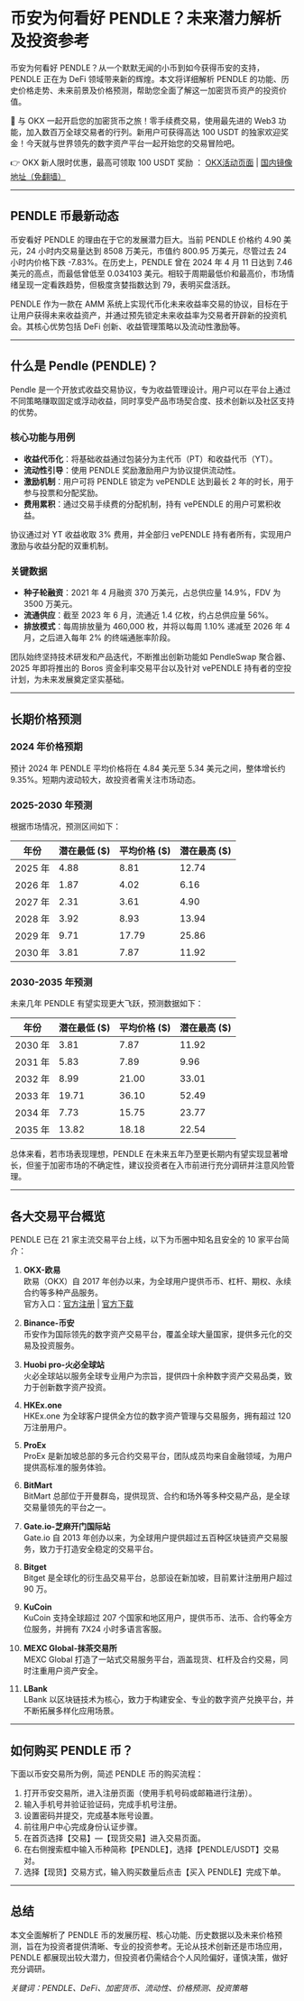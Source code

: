 # 币安为何看好 PENDLE？未来潜力解析及投资参考

币安为何看好 PENDLE？从一个默默无闻的小币到如今获得币安的支持，PENDLE 正在为 DeFi 领域带来新的辉煌。本文将详细解析 PENDLE 的功能、历史价格走势、未来前景及价格预测，帮助您全面了解这一加密货币资产的投资价值。

🚀 与 OKX 一起开启您的加密货币之旅！零手续费交易，使用最先进的 Web3 功能，加入数百万全球交易者的行列。新用户可获得高达 100 USDT 的独家欢迎奖金！今天就与世界领先的数字资产平台一起开始您的交易冒险吧。

👉 OKX 新人限时优惠，最高可领取 100 USDT 奖励 ： [OKX活动页面](https://bit.ly/OKXe) | [国内镜像地址（免翻墙）](https://bit.ly/OKXe)

---

## PENDLE 币最新动态

币安看好 PENDLE 的理由在于它的发展潜力巨大。当前 PENDLE 价格约 4.90 美元，24 小时内交易量达到 8508 万美元，市值约 800.95 万美元，尽管过去 24 小时内价格下跌 -7.83%。在历史上，PENDLE 曾在 2024 年 4 月 11 日达到 7.46 美元的高点，而最低曾低至 0.034103 美元。相较于周期最低价和最高价，市场情绪呈现一定看跌趋势，但极度贪婪指数达到 79，表明买盘活跃。

PENDLE 作为一款在 AMM 系统上实现代币化未来收益率交易的协议，目标在于让用户获得未来收益资产，并通过预先锁定未来收益率为交易者开辟新的投资机会。其核心优势包括 DeFi 创新、收益管理策略以及流动性激励等。

---

## 什么是 Pendle (PENDLE)？

Pendle 是一个开放式收益交易协议，专为收益管理设计。用户可以在平台上通过不同策略赚取固定或浮动收益，同时享受产品市场契合度、技术创新以及社区支持的优势。

### 核心功能与用例

- **收益代币化**：将基础收益通过包装分为主代币（PT）和收益代币（YT）。
- **流动性引导**：使用 PENDLE 奖励激励用户为协议提供流动性。
- **激励机制**：用户可将 PENDLE 锁定为 vePENDLE 达到最长 2 年的时长，用于参与投票和分配奖励。
- **费用累积**：通过交易手续费的分配机制，持有 vePENDLE 的用户可累积收益。

协议通过对 YT 收益收取 3% 费用，并全部归 vePENDLE 持有者所有，实现用户激励与收益分配的双重机制。

### 关键数据

- **种子轮融资**：2021 年 4 月融资 370 万美元，占总供应量 14.9%，FDV 为 3500 万美元。
- **流通供应**：截至 2023 年 6 月，流通近 1.4 亿枚，约占总供应量 56%。
- **排放模式**：每周排放量为 460,000 枚，并将以每周 1.10% 递减至 2026 年 4 月，之后进入每年 2% 的终端通胀率阶段。

团队始终坚持技术研发和产品迭代，不断推出创新功能如 PendleSwap 聚合器、2025 年即将推出的 Boros 资金利率交易平台以及针对 vePENDLE 持有者的空投计划，为未来发展奠定坚实基础。

---

## 长期价格预测

### 2024 年价格预期

预计 2024 年 PENDLE 平均价格将在 4.84 美元至 5.34 美元之间，整体增长约 9.35%。短期内波动较大，故投资者需关注市场动态。

### 2025-2030 年预测

根据市场情况，预测区间如下：

| 年份    | 潜在最低 ($) | 平均价格 ($) | 潜在最高 ($) |
| ------- | ------------ | ------------ | ------------ |
| 2025 年 | 4.88         | 8.81         | 12.74        |
| 2026 年 | 1.87         | 4.02         | 6.16         |
| 2027 年 | 2.31         | 3.61         | 4.90         |
| 2028 年 | 3.92         | 8.93         | 13.94        |
| 2029 年 | 9.71         | 17.79        | 25.86        |
| 2030 年 | 3.81         | 7.87         | 11.92        |

### 2030-2035 年预测

未来几年 PENDLE 有望实现更大飞跃，预测数据如下：

| 年份    | 潜在最低 ($) | 平均价格 ($) | 潜在最高 ($) |
| ------- | ------------ | ------------ | ------------ |
| 2030 年 | 3.81         | 7.87         | 11.92        |
| 2031 年 | 5.83         | 7.89         | 9.96         |
| 2032 年 | 8.99         | 21.00        | 33.01        |
| 2033 年 | 19.71        | 36.10        | 52.49        |
| 2034 年 | 7.73         | 15.75        | 23.77        |
| 2035 年 | 13.82        | 18.18        | 22.54        |

总体来看，若市场表现理想，PENDLE 在未来五年乃至更长期内有望实现显著增长，但鉴于加密市场的不确定性，建议投资者在入市前进行充分调研并注意风险管理。

---

## 各大交易平台概览

PENDLE 已在 21 家主流交易平台上线，以下为币圈中知名且安全的 10 家平台简介：

1. **OKX-欧易**  
   欧易（OKX）自 2017 年创办以来，为全球用户提供币币、杠杆、期权、永续合约等多种产品服务。  
   官方入口：[官方注册](https://bit.ly/OKXe) | [官方下载](https://bit.ly/OKXe)

2. **Binance-币安**  
   币安作为国际领先的数字资产交易平台，覆盖全球大量国家，提供多元化的交易及投资服务。

3. **Huobi pro-火必全球站**  
   火必全球站以服务全球专业用户为宗旨，提供四十余种数字资产交易品类，致力于创新数字资产投资。

4. **HKEx.one**  
   HKEx.one 为全球客户提供全方位的数字资产管理与交易服务，拥有超过 120 万注册用户。

5. **ProEx**  
   ProEx 是新加坡总部的多元合约交易平台，团队成员均来自金融领域，为用户提供高标准的服务体验。

6. **BitMart**  
   BitMart 总部位于开曼群岛，提供现货、合约和场外等多种交易产品，是全球交易量领先的平台之一。

7. **Gate.io-芝麻开门国际站**  
   Gate.io 自 2013 年创办以来，为全球用户提供超过五百种区块链资产交易服务，致力于打造安全稳定的交易平台。

8. **Bitget**  
   Bitget 是全球化的衍生品交易平台，总部设在新加坡，目前累计注册用户超过 90 万。

9. **KuCoin**  
   KuCoin 支持全球超过 207 个国家和地区用户，提供币币、法币、合约等全方位服务，并拥有 7X24 小时多语言客服。

10. **MEXC Global-抹茶交易所**  
    MEXC Global 打造了一站式交易服务平台，涵盖现货、杠杆及合约交易，同时注重用户资产安全。

11. **LBank**  
    LBank 以区块链技术为核心，致力于构建安全、专业的数字资产兑换平台，并不断拓展多样化应用场景。

---

## 如何购买 PENDLE 币？

下面以币安交易所为例，简述 PENDLE 币的购买流程：

1. 打开币安交易所，进入注册页面（使用手机号码或邮箱进行注册）。
2. 输入手机号并验证验证码，完成手机号注册。
3. 设置密码并提交，完成基本账号设置。
4. 前往用户中心完成身份认证步骤。
5. 在首页选择【交易】—【现货交易】进入交易页面。
6. 在右侧搜索框中输入币种简称【PENDLE】，选择【PENDLE/USDT】交易对。
7. 选择【现货】交易方式，输入购买数量后点击【买入 PENDLE】完成下单。

---

## 总结

本文全面解析了 PENDLE 币的发展历程、核心功能、历史数据以及未来价格预测，旨在为投资者提供清晰、专业的投资参考。无论从技术创新还是市场应用，PENDLE 都展现出较大潜力，但投资者仍需结合个人风险偏好，谨慎决策，做好充分调研。

*关键词：PENDLE、DeFi、加密货币、流动性、价格预测、投资策略*